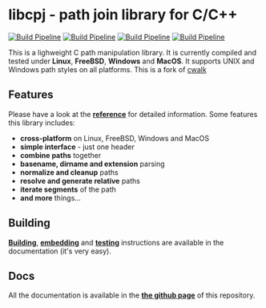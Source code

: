 # libcpj - path join library for C/C++

[![Build Pipeline](https://github.com/lygstate/cpathjoin/actions/workflows/build-linux.yml/badge.svg)](https://github.com/lygstate/cpathjoin/actions/workflows/build-linux.yml)
[![Build Pipeline](https://github.com/lygstate/cpathjoin/actions/workflows/build-freebsd.yml/badge.svg)](https://github.com/lygstate/cpathjoin/actions/workflows/build-freebsd.yml)
[![Build Pipeline](https://github.com/lygstate/cpathjoin/actions/workflows/build-macos.yml/badge.svg)](https://github.com/lygstate/cpathjoin/actions/workflows/build-macos.yml)
[![Build Pipeline](https://github.com/lygstate/cpathjoin/actions/workflows/build-win.yml/badge.svg)](https://github.com/lygstate/cpathjoin/actions/workflows/build-win.yml)

This is a lighweight C path manipulation library. It is currently compiled and
tested under **Linux**, **FreeBSD**, **Windows** and **MacOS**. It supports UNIX and Windows
path styles on all platforms. This is a fork of [cwalk](https://github.com/likle/cwalk)

## Features

Please have a look at the
**[reference](https://lygstate.github.io/cpathjoin/reference/)** for detailed
information. Some features this library includes:

* **cross-platform** on Linux, FreeBSD, Windows and MacOS
* **simple interface** - just one header
* **combine paths** together
* **basename, dirname and extension** parsing
* **normalize and cleanup** paths
* **resolve and generate relative** paths
* **iterate segments** of the path
* **and more** things...

## Building

 **[Building](https://lygstate.github.io/cpathjoin/build.html)**,
 **[embedding](https://lygstate.github.io/cpathjoin/embed.html)** and
 **[testing](https://lygstate.github.io/cpathjoin/build.html)** instructions are
 available in the documentation (it's very easy).

## Docs

 All the documentation is available in the
 **[the github page](https://lygstate.github.io/cpathjoin/)** of this repository.
